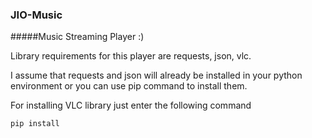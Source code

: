 ### JIO-Music
#####Music Streaming Player :)


Library requirements for this player are requests, json, vlc.

I assume that requests and json will already be installed in your python environment or you can use pip command to install them.

For installing VLC library just enter the following command

``` pip install ```
